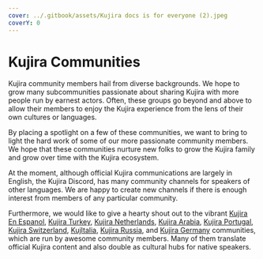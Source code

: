 ```yaml
---
cover: ../.gitbook/assets/Kujira docs is for everyone (2).jpeg
coverY: 0
---
```


# Kujira Communities

Kujira community members hail from diverse backgrounds. We hope to grow many subcommunities passionate about sharing Kujira with more people run by earnest actors. Often, these groups go beyond and above to allow their members to enjoy the Kujira experience from the lens of their own cultures or languages.

By placing a spotlight on a few of these communities, we want to bring to light the hard work of some of our more passionate community members. We hope that these communities nurture new folks to grow the Kujira family and grow over time with the Kujira ecosystem.

At the moment, although official Kujira communications are largely in English, the Kujira Discord, has many community channels for speakers of other languages. We are happy to create new channels if there is enough interest from members of any particular community.&#x20;

Furthermore, we would like to give a hearty shout out to the vibrant [Kujira En Espanol](https://twitter.com/KujiraEnEspanol), [Kujira Turkey](https://twitter.com/KujiraTurkiye), [Kujira Netherlands](https://twitter.com/KujiraBeNeLux), [Kujira Arabia](https://twitter.com/kujiraarabia?s=11\&t=Y6tjefjlmtMAxb4wC9zdMw), [Kujira Portugal](https://twitter.com/KujiraPT), [Kujira Switzerland](https://t.me/+OmPfLr5r9xliYTVk), [KujItalia](https://twitter.com/KUJitalia), [Kujira Russia](https://t.me/kujira\_ru), and [Kujira Germany](https://twitter.com/KujiraGER) communities, which are run by awesome community members. Many of them translate official Kujira content and also double as cultural hubs for native speakers.&#x20;
